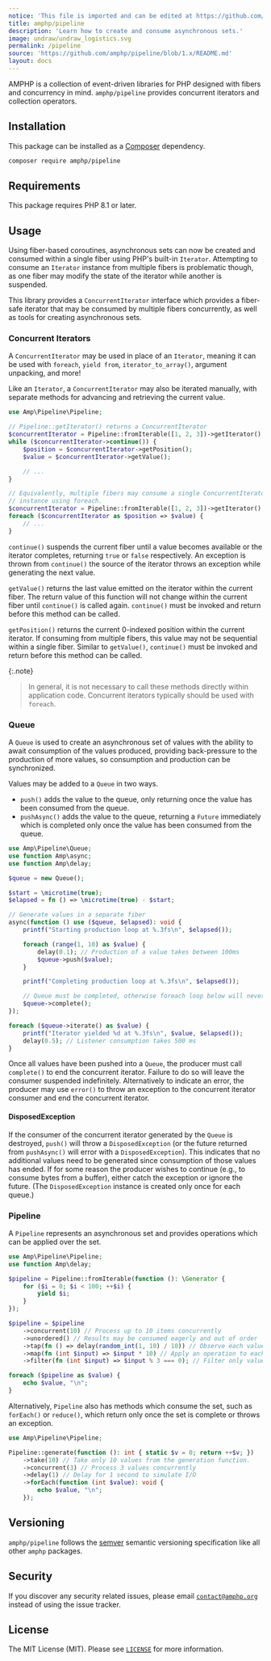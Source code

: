 ```yaml
---
notice: 'This file is imported and can be edited at https://github.com/amphp/pipeline/blob/1.x/README.md'
title: amphp/pipeline
description: 'Learn how to create and consume asynchronous sets.'
image: undraw/undraw_logistics.svg
permalink: /pipeline
source: 'https://github.com/amphp/pipeline/blob/1.x/README.md'
layout: docs
---
```

AMPHP is a collection of event-driven libraries for PHP designed with fibers and concurrency in mind.
`amphp/pipeline` provides concurrent iterators and collection operators.

## Installation

This package can be installed as a [Composer](https://getcomposer.org/) dependency.

```bash
composer require amphp/pipeline
```

## Requirements

This package requires PHP 8.1 or later.

## Usage

Using fiber-based coroutines, asynchronous sets can now be created and consumed within a single fiber using PHP's built-in `Iterator`. Attempting to consume an `Iterator` instance from multiple fibers is problematic though, as one fiber may modify the state of the iterator while another is suspended.

This library provides a `ConcurrentIterator` interface which provides a fiber-safe iterator that may be consumed by multiple fibers concurrently, as well as tools for creating asynchronous sets.

### Concurrent Iterators

A `ConcurrentIterator` may be used in place of an `Iterator`, meaning it can be used with `foreach`, `yield from`, `iterator_to_array()`, argument unpacking, and more!

Like an `Iterator`, a `ConcurrentIterator` may also be iterated manually, with separate methods for advancing and retrieving the current value.

```php
use Amp\Pipeline\Pipeline;

// Pipeline::getIterator() returns a ConcurrentIterator
$concurrentIterator = Pipeline::fromIterable([1, 2, 3])->getIterator();
while ($concurrentIterator->continue()) {
    $position = $concurrentIterator->getPosition();
    $value = $concurrentIterator->getValue();

    // ...
}

// Equivalently, multiple fibers may consume a single ConcurrentIterator
// instance using foreach.
$concurrentIterator = Pipeline::fromIterable([1, 2, 3])->getIterator();
foreach ($concurrentIterator as $position => $value) {
    // ...
}

```

`continue()` suspends the current fiber until a value becomes available or the iterator completes, returning `true` or `false` respectively. An exception is thrown from `continue()` the source of the iterator throws an exception while generating the next value.

`getValue()` returns the last value emitted on the iterator within the current fiber. The return value of this function will not change within the current fiber until `continue()` is called again. `continue()` must be invoked and return before this method can be called.

`getPosition()` returns the current 0-indexed position within the current iterator. If consuming from multiple fibers, this value may not be sequential within a single fiber. Similar to `getValue()`, `continue()` must be invoked and return before this method can be called.

{:.note}
> In general, it is not necessary to call these methods directly within application code. Concurrent iterators typically should be used with `foreach`.

### Queue

A `Queue` is used to create an asynchronous set of values with the ability to await consumption of the values produced, providing back-pressure to the production of more values, so consumption and production can be synchronized.

Values may be added to a `Queue` in two ways.
- `push()` adds the value to the queue, only returning once the value has been consumed from the queue.
- `pushAsync()` adds the value to the queue, returning a `Future` immediately which is completed only once the value has been consumed from the queue.

```php
use Amp\Pipeline\Queue;
use function Amp\async;
use function Amp\delay;

$queue = new Queue();

$start = \microtime(true);
$elapsed = fn () => \microtime(true) - $start;

// Generate values in a separate fiber
async(function () use ($queue, $elapsed): void {
    printf("Starting production loop at %.3fs\n", $elapsed());

    foreach (range(1, 10) as $value) {
        delay(0.1); // Production of a value takes between 100ms
        $queue->push($value);
    }

    printf("Completing production loop at %.3fs\n", $elapsed());

    // Queue must be completed, otherwise foreach loop below will never exit!
    $queue->complete();
});

foreach ($queue->iterate() as $value) {
    printf("Iterator yielded %d at %.3fs\n", $value, $elapsed());
    delay(0.5); // Listener consumption takes 500 ms
}
```

Once all values have been pushed into a `Queue`, the producer must call `complete()` to end the concurrent iterator. Failure to do so will leave the consumer suspended indefinitely. Alternatively to indicate an error, the producer may use `error()` to throw an exception to the concurrent iterator consumer and end the concurrent iterator.

#### DisposedException

If the consumer of the concurrent iterator generated by the `Queue` is destroyed, `push()` will throw a `DisposedException` (or the future returned from `pushAsync()` will error with a `DisposedException`). This indicates that no additional values need to be generated since consumption of those values has ended. If for some reason the producer wishes to continue (e.g., to consume bytes from a buffer), either catch the exception or ignore the future. (The `DisposedException` instance is created only once for each queue.)

### Pipeline

A `Pipeline` represents an asynchronous set and provides operations which can be applied over the set.

```php
use Amp\Pipeline\Pipeline;
use function Amp\delay;

$pipeline = Pipeline::fromIterable(function (): \Generator {
    for ($i = 0; $i < 100; ++$i) {
        yield $i;
    }
});

$pipeline = $pipeline
    ->concurrent(10) // Process up to 10 items concurrently
    ->unordered() // Results may be consumed eagerly and out of order
    ->tap(fn () => delay(random_int(1, 10) / 10)) // Observe each value with a delay for 0.1 to 1 seconds, simulating I/O
    ->map(fn (int $input) => $input * 10) // Apply an operation to each value
    ->filter(fn (int $input) => $input % 3 === 0); // Filter only values divisible by 3

foreach ($pipeline as $value) {
    echo $value, "\n";
}
```

Alternatively, `Pipeline` also has methods which consume the set, such as `forEach()` or `reduce()`, which return only once the set is complete or throws an exception.

```php
use Amp\Pipeline\Pipeline;

Pipeline::generate(function (): int { static $v = 0; return ++$v; })
    ->take(10) // Take only 10 values from the generation function.
    ->concurrent(3) // Process 3 values concurrently
    ->delay(1) // Delay for 1 second to simulate I/O
    ->forEach(function (int $value): void {
        echo $value, "\n";
    });
```

## Versioning

`amphp/pipeline` follows the [semver](http://semver.org/) semantic versioning specification like all other `amphp` packages.

## Security

If you discover any security related issues, please email [`contact@amphp.org`](mailto:contact@amphp.org) instead of using the issue tracker.

## License

The MIT License (MIT). Please see [`LICENSE`](./LICENSE) for more information.

